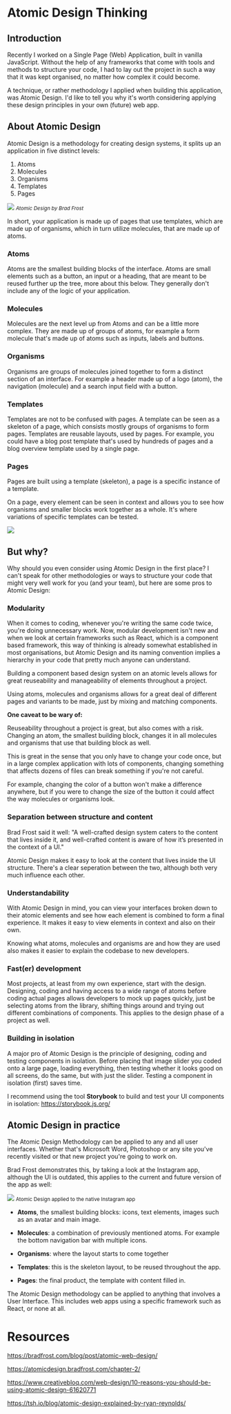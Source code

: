 # Atomic Design Thinking

## Introduction

Recently I worked on a Single Page (Web) Application, built in vanilla JavaScript. Without the help of any frameworks that come with tools and methods to structure your code, I had to lay out the project in such a way that it was kept organised, no matter how complex it could become.

A technique, or rather methodology I applied when building this application, was Atomic Design. I'd like to tell you why it's worth considering applying these design principles in your own (future) web app.

## About Atomic Design

Atomic Design is a methodology for creating design systems, it splits up an application in five distinct levels:

1. Atoms
2. Molecules
3. Organisms
4. Templates
5. Pages

![](images/atomic-design.png)
<small>_Atomic Design by Brad Frost_</small>

In short, your application is made up of pages that use templates, which are made up of organisms, which in turn utilize molecules, that are made up of atoms.

### Atoms

Atoms are the smallest building blocks of the interface. Atoms are small elements such as a button, an input or a heading, that are meant to be reused further up the tree, more about this below. They generally don't include any of the logic of your application.

### Molecules

Molecules are the next level up from Atoms and can be a little more complex. They are made up of groups of atoms, for example a form molecule that's made up of atoms such as inputs, labels and buttons.

### Organisms

Organisms are groups of molecules joined together to form a distinct section of an interface. For example a header made up of a logo (atom), the navigation (molecule) and a search input field with a button.

### Templates

Templates are not to be confused with pages. A template can be seen as a skeleton of a page, which consists mostly groups of organisms to form pages. Templates are reusable layouts, used by pages. For example, you could have a blog post template that's used by hundreds of pages and a blog overview template used by a single page.

### Pages

Pages are built using a template (skeleton), a page is a specific instance of a template.

On a page, every element can be seen in context and allows you to see how organisms and smaller blocks work together as a whole. It's where variations of specific templates can be tested.

![](images/atomic-design.gif)

## But why?

Why should you even consider using Atomic Design in the first place? I can't speak for other methodologies or ways to structure your code that might very well work for you (and your team), but here are some pros to Atomic Design:

### Modularity

When it comes to coding, whenever you're writing the same code twice, you're doing unnecessary work. Now, modular development isn't new and when we look at certain frameworks such as React, which is a component based framework, this way of thinking is already somewhat established in most organisations, but Atomic Design and its naming convention implies a hierarchy in your code that pretty much anyone can understand.

Building a component based design system on an atomic levels allows for great reuseability and manageability of elements throughout a project.

Using atoms, molecules and organisms allows for a great deal of different pages and variants to be made, just by mixing and matching components.

**One caveat to be wary of:**

Reuseability throughout a project is great, but also comes with a risk. Changing an atom, the smallest building block, changes it in all molecules and organisms that use that building block as well.

This is great in the sense that you only have to change your code once, but in a large complex application with lots of components, changing something that affects dozens of files can break something if you're not careful.

For example, changing the color of a button won't make a difference anywhere, but if you were to change the size of the button it could affect the way molecules or organisms look.

### Separation between structure and content

Brad Frost said it well: "A well-crafted design system caters to the content that lives inside it, and well-crafted content is aware of how it’s presented in the context of a UI."

Atomic Design makes it easy to look at the content that lives inside the UI structure. There's a clear seperation between the two, although both very much influence each other.

### Understandability

With Atomic Design in mind, you can view your interfaces broken down to their atomic elements and see how each element is combined to form a final experience. It makes it easy to view elements in context and also on their own.

Knowing what atoms, molecules and organisms are and how they are used also makes it easier to explain the codebase to new developers.

### Fast(er) development

Most projects, at least from my own experience, start with the design. Designing, coding and having access to a wide range of atoms before coding actual pages allows developers to mock up pages quickly, just be selecting atoms from the library, shifting things around and trying out different combinations of components. This applies to the design phase of a project as well.

### Building in isolation

A major pro of Atomic Design is the principle of designing, coding and testing components in isolation. Before placing that image slider you coded onto a large page, loading everything, then testing whether it looks good on all screens, do the same, but with just the slider. Testing a component in isolation (first) saves time.

I recommend using the tool **Storybook** to build and test your UI components in isolation: https://storybook.js.org/

## Atomic Design in practice

The Atomic Design Methodology can be applied to any and all user interfaces. Whether that's Microsoft Word, Photoshop or any site you've recently visited or that new project you're going to work on.

Brad Frost demonstrates this, by taking a look at the Instagram app, although the UI is outdated, this applies to the current and future version of the app as well:

![](images/instagram-atomic.png)
<small>Atomic Design applied to the native Instagram app</small>

- **Atoms**, the smallest building blocks: icons, text elements, images such as an avatar and main image.

- **Molecules**: a combination of previously mentioned atoms. For example the bottom navigation bar with multiple icons.

- **Organisms**: where the layout starts to come together

- **Templates**: this is the skeleton layout, to be reused throughout the app.

- **Pages**: the final product, the template with content filled in.

The Atomic Design methodology can be applied to anything that involves a User Interface. This includes web apps using a specific framework such as React, or none at all.

# Resources

https://bradfrost.com/blog/post/atomic-web-design/

https://atomicdesign.bradfrost.com/chapter-2/

https://www.creativebloq.com/web-design/10-reasons-you-should-be-using-atomic-design-61620771

https://tsh.io/blog/atomic-design-explained-by-ryan-reynolds/